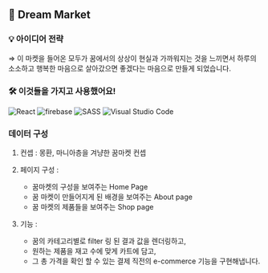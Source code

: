  ## ️🌙 Dream Market


### 💡 아이디어 전략

   ⇒ 이 마켓을 들어온 모두가 꿈에서의 상상이 현실과 가까워지는 것을 느끼면서 
    하루의 소소하고 행복한 마음으로 살아갔으면 좋겠다는 마음으로 만들게 되었습니다.

### 🛠 이것들을 가지고 사용했어요!

 <img alt="React" src="https://img.shields.io/badge/react%20-%2320232a.svg?&style=for-the-badge&logo=react&logoColor=%2361DAFB"/>
 <img alt="firebase" src="https://img.shields.io/badge/serverless%20-skyblue.svg?&style=for-the-badge&logo=serverless&logoColor=white"/> 
 <img alt="SASS" src="https://img.shields.io/badge/STYLEDCOMPONENTS%20-hotpink.svg?&style=for-the-badge&logo=SASS&logoColor=white"/>  
 <img alt="Visual Studio Code" src="https://img.shields.io/badge/Visual%20Studio%20Code-0078d7.svg?&style=for-the-badge&logo=visual-studio-code&logoColor=white"/>



### 데이터 구성


1. 컨셉 :  몽환, 마니아층을 겨냥한 꿈마켓 컨셉

2. 페이지 구성 :  
    - 꿈마켓의 구성을 보여주는 Home Page
    - 꿈 마켓이 만들어지게 된 배경을 보여주는 About page
    - 꿈 마켓의 제품들을 보여주는 Shop page
    
3. 기능 :  
    - 꿈의 카테고리별로 filter 링 된 결과 값을 렌더링하고, 
    - 원하는 제품을 재고 수에 맞게 카트에 담고, 
    - 그 총 가격을 확인 할 수 있는 결제 직전의 e-commerce 기능을 구현해냅니다.
